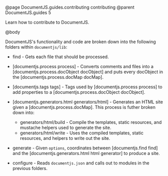 @page DocumentJS.guides.contributing contributing
@parent DocumentJS.guides 5

Learn how to contribute to DocumentJS.

@body

DocumentJS's functionality and code are broken down into the following folders within `documentjs/lib`:

- find - Gets each file that should be processed.
 
- [documentjs.process process] - Converts comments and files 
  into a [documentjs.process.docObject docObject] and puts every docObject in 
  the [documentjs.process.docMap docMap].

- [documentjs.tags tags] - Tags used by [documentjs.process process] to add properties to a [documentjs.process.docObject docObject].
 
- [documentjs.generators.html generators/html] - Generates an HTML 
  site given a [documentjs.process.docMap]. This process is futher broken down into:
  
  - generators/html/build - Compile the templates, static resources, and mustache helpers used to generate the site.
  - generators/html/write - Uses the compiled templates, static resources, and helpers to write out the site.

- generate - Given `options`, coordinates between [documentjs.find find] and the [documentjs.generators.html html generator] to 
  produce a site.

- configure - Reads `documentjs.json` and calls out to modules in the previous folders. 